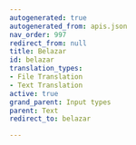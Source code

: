 ```yaml
---
autogenerated: true
autogenerated_from: apis.json
nav_order: 997
redirect_from: null
title: Belazar
id: belazar
translation_types:
- File Translation
- Text Translation
active: true
grand_parent: Input types
parent: Text
redirect_to: belazar

---
```


